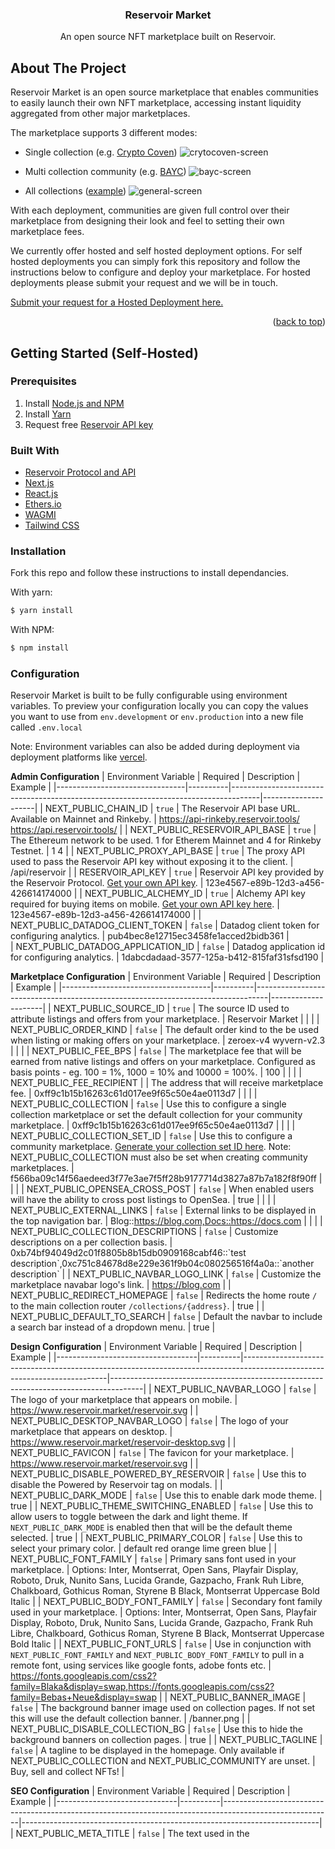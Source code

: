 <h3 align="center">Reservoir Market</h3>
  <p align="center">
An open source NFT marketplace built on Reservoir.

<!-- ABOUT THE PROJECT -->

## About The Project

Reservoir Market is an open source marketplace that enables communities to easily launch their own NFT marketplace, accessing instant liquidity aggregated from other major marketplaces.

The marketplace supports 3 different modes:

- Single collection (e.g. [Crypto Coven](https://cryptocoven.reservoir.market/))
  ![crytocoven-screen](https://user-images.githubusercontent.com/96800113/170140995-6bf22f44-0887-4f50-93d8-cda0dc51bf7d.png)

- Multi collection community (e.g. [BAYC](https://bayc.reservoir.market/))
  ![bayc-screen](https://user-images.githubusercontent.com/96800113/170141023-3ec88b7d-bbab-43b8-a0e4-8792c5235057.png)

- All collections ([example](https://www.reservoir.market/))
  ![general-screen](https://user-images.githubusercontent.com/96800113/170141225-422ec020-86ba-41b0-ba12-085e9617eaf8.png)

With each deployment, communities are given full control over their marketplace from designing their look and feel to setting their own marketplace fees.

We currently offer hosted and self hosted deployment options. For self hosted deployments you can simply fork this repository and follow the instructions below to configure and deploy your marketplace. For hosted deployments please submit your request and we will be in touch.

[Submit your request for a Hosted Deployment here.](https://forms.gle/o6mbPJb7bwaG22pm6)

<p align="right">(<a href="#top">back to top</a>)</p>

<!-- GETTING STARTED -->

## Getting Started (Self-Hosted)

### Prerequisites

1. Install [Node.js and NPM](https://docs.npmjs.com/downloading-and-installing-node-js-and-npm)
2. Install [Yarn](https://classic.yarnpkg.com/en/docs/install)
3. Request free [Reservoir API key](https://api.reservoir.tools/#/0.%20Auth/postApikeys)

### Built With

- [Reservoir Protocol and API](https://reservoirprotocol.github.io/)
- [Next.js](https://nextjs.org/)
- [React.js](https://reactjs.org/)
- [Ethers.io](https://ethers.io/)
- [WAGMI](https://wagmi.sh/)
- [Tailwind CSS](https://tailwindcss.com/)

### Installation

Fork this repo and follow these instructions to install dependancies.

With yarn:

```bash
$ yarn install
```

With NPM:

```bash
$ npm install
```

### Configuration

Reservoir Market is built to be fully configurable using environment variables. To preview your configuration locally you can copy the values you want to use from `env.development` or `env.production` into a new file called `.env.local`

Note: Environment variables can also be added during deployment via deployment platforms like [vercel](https://vercel.com/).

**Admin Configuration**
| Environment Variable | Required | Description | Example |
|--------------------------------|----------|-------------------------------------------------------------------------------------|---------------------|
| NEXT_PUBLIC_CHAIN_ID | `true` | The Reservoir API base URL. Available on Mainnet and Rinkeby. | https://api-rinkeby.reservoir.tools/ https://api.reservoir.tools/ |
| NEXT_PUBLIC_RESERVOIR_API_BASE | `true` | The Ethereum network to be used. 1 for Etherem Mainnet and 4 for Rinkeby Testnet. | 1 4 |
| NEXT_PUBLIC_PROXY_API_BASE | `true` | The proxy API used to pass the Reservoir API key without exposing it to the client. | /api/reservoir |
| RESERVOIR_API_KEY | `true` | Reservoir API key provided by the Reservoir Protocol. [Get your own API key](https://api.reservoir.tools/#/0.%20Auth/postApikeys). | 123e4567-e89b-12d3-a456-426614174000 |
| NEXT_PUBLIC_ALCHEMY_ID | `true` | Alchemy API key required for buying items on mobile. [Get your own API key here](https://docs.alchemy.com/alchemy/introduction/getting-started#1.create-an-alchemy-key). | 123e4567-e89b-12d3-a456-426614174000 |
| NEXT_PUBLIC_DATADOG_CLIENT_TOKEN | `false` | Datadog client token for configuring analytics. | pub4bec8e12715ec3458fe1acced2bidb361 |  
| NEXT_PUBLIC_DATADOG_APPLICATION_ID | `false` | Datadog application id for configuring analytics. | 1dabcdadaad-3577-125a-b412-815faf31sfsd190 |

**Marketplace Configuration**
| Environment Variable | Required | Description | Example |
|-------------------------------------|----------|---------------------------------------------------------------------------------|---------------------|
| NEXT_PUBLIC_SOURCE_ID | `true` | The source ID used to attribute listings and offers from your marketplace. | Reservoir Market | | |
| NEXT_PUBLIC_ORDER_KIND | `false` | The default order kind to the be used when listing or making offers on your marketplace. | zeroex-v4 wyvern-v2.3 | | |
| NEXT_PUBLIC_FEE_BPS | `false` | The marketplace fee that will be earned from native listings and offers on your marketplace. Configured as basis points - eg. 100 = 1%, 1000 = 10% and 10000 = 100%. | 100 | | |
| NEXT_PUBLIC_FEE_RECIPIENT | | The address that will receive marketplace fee. | 0xff9c1b15b16263c61d017ee9f65c50e4ae0113d7 | | |
| NEXT_PUBLIC_COLLECTION | `false` | Use this to configure a single collection marketplace or set the default collection for your community marketplace. | 0xff9c1b15b16263c61d017ee9f65c50e4ae0113d7 | | |
| NEXT_PUBLIC_COLLECTION_SET_ID | `false` | Use this to configure a community marketplace. [Generate your collection set ID here](https://api.reservoir.tools/#/4.%20NFT%20API/postCollectionssetsV1). Note: NEXT_PUBLIC_COLLECTION must also be set when creating community marketplaces. | f566ba09c14f56aedeed3f77e3ae7f5ff28b9177714d3827a87b7a182f8f90ff | | |
| NEXT_PUBLIC_OPENSEA_CROSS_POST | `false` | When enabled users will have the ability to cross post listings to OpenSea. | true | | |
| NEXT_PUBLIC_EXTERNAL_LINKS | `false` | External links to be displayed in the top navigation bar. | Blog::https://blog.com,Docs::https://docs.com | | |
| NEXT_PUBLIC_COLLECTION_DESCRIPTIONS | `false` | Customize descriptions on a per collection basis. | 0xb74bf94049d2c01f8805b8b15db0909168cabf46::\`test description\`,0xc751c84678d8e229e361f9b04c080256516f4a0a::\`another description\` |
| NEXT_PUBLIC_NAVBAR_LOGO_LINK | `false` | Customize the marketplace navabar logo's link. | https://blog.com |
| NEXT_PUBLIC_REDIRECT_HOMEPAGE | `false` | Redirects the home route `/` to the main collection router `/collections/{address}`. | true |
| NEXT_PUBLIC_DEFAULT_TO_SEARCH | `false` | Default the navbar to include a search bar instead of a dropdown menu. | true |

**Design Configuration**
| Environment Variable | Required | Description | Example |
|-----------------------------------|----------|--------------------------------------------------------------------------------------------------------------------------|--------------------------------------------------------------------------------------|
| NEXT_PUBLIC_NAVBAR_LOGO | `false` | The logo of your marketplace that appears on mobile. | https://www.reservoir.market/reservoir.svg |
| NEXT_PUBLIC_DESKTOP_NAVBAR_LOGO | `false` | The logo of your marketplace that appears on desktop. | https://www.reservoir.market/reservoir-desktop.svg |
| NEXT_PUBLIC_FAVICON | `false` | The favicon for your marketplace. | https://www.reservoir.market/reservoir.svg |
| NEXT_PUBLIC_DISABLE_POWERED_BY_RESERVOIR | `false` | Use this to disable the Powered by Reservoir tag on modals. |
| NEXT_PUBLIC_DARK_MODE | `false` | Use this to enable dark mode theme. | true |
| NEXT_PUBLIC_THEME_SWITCHING_ENABLED | `false` | Use this to allow users to toggle between the dark and light theme. If `NEXT_PUBLIC_DARK_MODE` is enabled then that will be the default theme selected. | true |
| NEXT_PUBLIC_PRIMARY_COLOR | `false` | Use this to select your primary color. | default red orange lime green blue |
| NEXT_PUBLIC_FONT_FAMILY | `false` | Primary sans font used in your marketplace. | Options: Inter, Montserrat, Open Sans, Playfair Display, Roboto, Druk, Nunito Sans, Lucida Grande, Gazpacho, Frank Ruh Libre, Chalkboard, Gothicus Roman, Styrene B Black, Montserrat Uppercase Bold Italic |
| NEXT_PUBLIC_BODY_FONT_FAMILY | `false` | Secondary font family used in your marketplace. | Options: Inter, Montserrat, Open Sans, Playfair Display, Roboto, Druk, Nunito Sans, Lucida Grande, Gazpacho, Frank Ruh Libre, Chalkboard, Gothicus Roman, Styrene B Black, Montserrat Uppercase Bold Italic |
| NEXT_PUBLIC_FONT_URLS | `false` | Use in conjunction with `NEXT_PUBLIC_FONT_FAMILY` and `NEXT_PUBLIC_BODY_FONT_FAMILY` to pull in a remote font, using services like google fonts, adobe fonts etc. | https://fonts.googleapis.com/css2?family=Blaka&display=swap,https://fonts.googleapis.com/css2?family=Bebas+Neue&display=swap |
| NEXT_PUBLIC_BANNER_IMAGE | `false` | The background banner image used on collection pages. If not set this will use the default collection banner. | /banner.png |
| NEXT_PUBLIC_DISABLE_COLLECTION_BG | `false` | Use this to hide the background banners on collection pages. | true |
| NEXT_PUBLIC_TAGLINE | `false` | A tagline to be displayed in the homepage. Only available if NEXT_PUBLIC_COLLECTION and NEXT_PUBLIC_COMMUNITY are unset. | Buy, sell and collect NFTs! |

**SEO Configuration**
| Environment Variable | Required | Description | Example |
|------------------------------|----------|---------------------------------------------------------------------------------------------------------|--------------------------------------------------------------------------|
| NEXT_PUBLIC_META_TITLE | `false` | The text used in the <title> tag. | Reservoir Market \| Open Source NFT Marketplace |
| NEXT_PUBLIC_META_DESCRIPTION | `false` | The text used in the meta description <meta name="description" content={NEXT_PUBLIC_META_DESCRIPTION}/> | Reservoir Market is an open source NFT marketplace built with Reservoir. |
| NEXT_PUBLIC_META_OG_IMAGE | `false` | The image used in the meta og images <meta name="twitter:image" content={NEXT_PUBLIC_META_OG_IMAGE}/>. | https://www.reservoir.market/og.png |

### Run the App

Once you have your setup ready, run:

With yarn:

    $ yarn dev

With npm:

    $ npm run dev

### Deploy with Vercel

This is a Next.js app that can be easily deployed using [Vercel](https://vercel.com/). For more information on how to deploy your Github reposistory with Vercel visit their [docs](https://vercel.com/docs/concepts/projects/overview).

<p align="right">(<a href="#top">back to top</a>)</p>

<!-- CONTACT -->

## Contact

Twitter: [@reservoir0x](https://twitter.com/reservoir0x)
Discord: [Reservoir Protocol](https://discord.gg/j5K9fESNwh)
Project Link: [Reservoir Protocol](https://reservoirprotocol.github.io/)

<p align="right">(<a href="#top">back to top</a>)</p>
